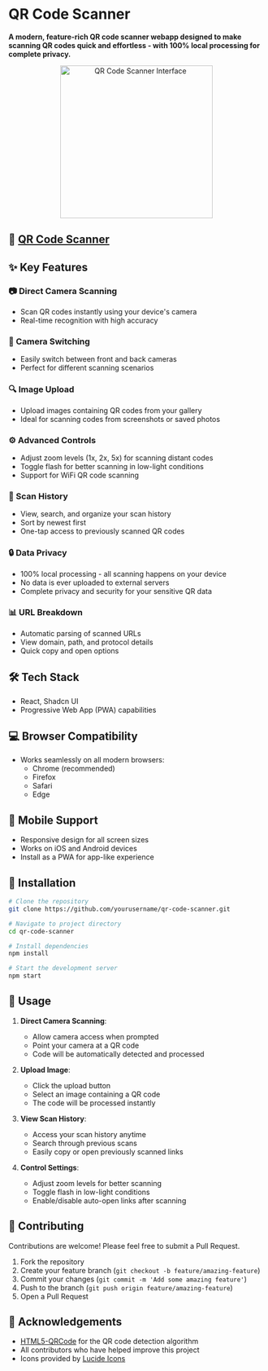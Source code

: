 # QR Code Scanner

**A modern, feature-rich QR code scanner webapp designed to make scanning QR codes quick and effortless - with 100% local processing for complete privacy.**

<p align="center">
  <img src="screenshots/scanner-demo.png" alt="QR Code Scanner Interface" width="300">
</p>

## 🔗 [QR Code Scanner](https://qrcodescanner.co)

## ✨ Key Features

### 📷 Direct Camera Scanning
- Scan QR codes instantly using your device's camera
- Real-time recognition with high accuracy

### 🔄 Camera Switching
- Easily switch between front and back cameras
- Perfect for different scanning scenarios

### 🔍 Image Upload
- Upload images containing QR codes from your gallery
- Ideal for scanning codes from screenshots or saved photos

### ⚙️ Advanced Controls
- Adjust zoom levels (1x, 2x, 5x) for scanning distant codes
- Toggle flash for better scanning in low-light conditions
- Support for WiFi QR code scanning

### 📱 Scan History
- View, search, and organize your scan history
- Sort by newest first
- One-tap access to previously scanned QR codes

### 🔒 Data Privacy
- 100% local processing - all scanning happens on your device
- No data is ever uploaded to external servers
- Complete privacy and security for your sensitive QR data

### 📊 URL Breakdown
- Automatic parsing of scanned URLs
- View domain, path, and protocol details
- Quick copy and open options

## 🛠️ Tech Stack

- React, Shadcn UI
- Progressive Web App (PWA) capabilities

## 💻 Browser Compatibility

- Works seamlessly on all modern browsers:
  - Chrome (recommended)
  - Firefox
  - Safari
  - Edge

## 📱 Mobile Support

- Responsive design for all screen sizes
- Works on iOS and Android devices
- Install as a PWA for app-like experience

## 🚀 Installation

```bash
# Clone the repository
git clone https://github.com/yourusername/qr-code-scanner.git

# Navigate to project directory
cd qr-code-scanner

# Install dependencies
npm install

# Start the development server
npm start
```

## 🔧 Usage

1. **Direct Camera Scanning**:
   - Allow camera access when prompted
   - Point your camera at a QR code
   - Code will be automatically detected and processed

2. **Upload Image**:
   - Click the upload button
   - Select an image containing a QR code
   - The code will be processed instantly

3. **View Scan History**:
   - Access your scan history anytime
   - Search through previous scans
   - Easily copy or open previously scanned links

4. **Control Settings**:
   - Adjust zoom levels for better scanning
   - Toggle flash in low-light conditions
   - Enable/disable auto-open links after scanning

## 🤝 Contributing

Contributions are welcome! Please feel free to submit a Pull Request.

1. Fork the repository
2. Create your feature branch (`git checkout -b feature/amazing-feature`)
3. Commit your changes (`git commit -m 'Add some amazing feature'`)
4. Push to the branch (`git push origin feature/amazing-feature`)
5. Open a Pull Request

## 🙏 Acknowledgements

- [HTML5-QRCode](https://github.com/mebjas/html5-qrcode) for the QR code detection algorithm
- All contributors who have helped improve this project
- Icons provided by [Lucide Icons](https://lucide.dev/)
